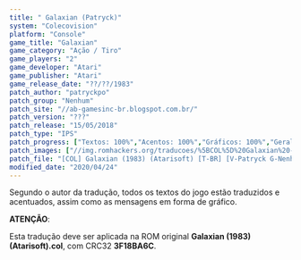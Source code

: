 ```yaml
---
title: " Galaxian (Patryck)"
system: "Colecovision"
platform: "Console"
game_title: "Galaxian"
game_category: "Ação / Tiro"
game_players: "2"
game_developer: "Atari"
game_publisher: "Atari"
game_release_date: "??/??/1983"
patch_author: "patryckpo"
patch_group: "Nenhum"
patch_site: "//ab-gamesinc-br.blogspot.com.br/"
patch_version: "???"
patch_release: "15/05/2018"
patch_type: "IPS"
patch_progress: ["Textos: 100%","Acentos: 100%","Gráficos: 100%","Geral: 100%"]
patch_images: ["//img.romhackers.org/traducoes/%5BCOL%5D%20Galaxian%20-%20Patryck%20-%201.png","//img.romhackers.org/traducoes/%5BCOL%5D%20Galaxian%20-%20Patryck%20-%202.png","//img.romhackers.org/traducoes/%5BCOL%5D%20Galaxian%20-%20Patryck%20-%203.png"]
patch_file: "[COL] Galaxian (1983) (Atarisoft) [T-BR] [V-Patryck G-Nenhum] [A-2018].zip"
modified_date: "2020/04/24"
---
```

Segundo o autor da tradução, todos os textos do jogo estão traduzidos e acentuados, assim como as mensagens em forma de gráfico.

<b>ATENÇÃO</b>:

Esta tradução deve ser aplicada na ROM original <b>Galaxian (1983) (Atarisoft).col</b>, com CRC32 <b>3F18BA6C</b>.

